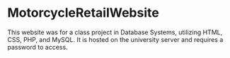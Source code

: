 # MotorcycleRetailWebsite
This website was for a class project in Database Systems, utilizing HTML, CSS, PHP, and MySQL.
It is hosted on the university server and requires a password to access.
